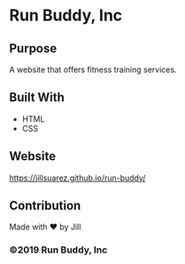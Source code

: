 # Run Buddy, Inc

## Purpose
A website that offers fitness training services. 

## Built With
* HTML
* CSS

## Website
https://jillsuarez.github.io/run-buddy/

## Contribution
Made with ❤️ by Jill

### ©️2019 Run Buddy, Inc 
